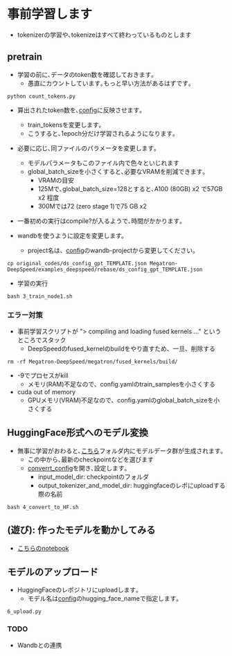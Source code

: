 # 事前学習します
- tokenizerの学習や､tokenizeはすべて終わっているものとします

## pretrain
- 学習の前に､データのtoken数を確認しておきます｡
  - 愚直にカウントしています｡もっと早い方法があるはずです｡
~~~
python count_tokens.py
~~~
- 算出されたtoken数を､[config](config.yaml)に反映させます｡
  - train_tokensを変更します｡
  - こうすると､1epoch分だけ学習されるようになります｡
- 必要に応じ､同ファイルのパラメータを変更します｡
  - モデルパラメータもこのファイル内で色々といじれます
  - global_batch_sizeを小さくすると､必要なVRAMを削減できます｡
    - VRAMの目安
    - 125Mで､global_batch_size=128とすると､A100 (80GB) x2 で57GB x2 程度
    - 300Mでは72 (zero stage 1)で75 GB x2 
- 一番初めの実行はcompile?が入るようで､時間がかかります｡

- wandbを使うように設定を変更します。
  - project名は、[config](./original_codes/ds_config_gpt_TEMPLATE.json)のwandb-projectから変更してください。
~~~
cp original_codes/ds_config_gpt_TEMPLATE.json Megatron-DeepSpeed/examples_deepspeed/rebase/ds_config_gpt_TEMPLATE.json
~~~

- 学習の実行
~~~
bash 3_train_node1.sh
~~~


### エラー対策
- 事前学習スクリプトが "> compiling and loading fused kernels ..." というところでスタック
  - DeepSpeedのfused_kernelのbuildをやり直すため、一旦、削除する
~~~
rm -rf Megatron-DeepSpeed/megatron/fused_kernels/build/
~~~
- -9でプロセスがkill
  - メモリ(RAM)不足なので、config.yamlのtrain_samplesを小さくする
- cuda out of memory
  - GPUメモリ(VRAM)不足なので、config.yamlのglobal_batch_sizeを小さくする  

## HuggingFace形式へのモデル変換
- 無事に学習がおわると､[こちら](../../models/pretrain/gpt/checkpoint/)フォルダ内にモデルデータ群が生成されます｡
  - この中から､最新のcheckpointなどを選びます
  - [converrt_config](./convert_config.yaml)を開き､設定します｡
    - input_model_dir: checkpointのフォルダ
    - output_tokenizer_and_model_dir: huggingfaceのレポにuploadする際の名前
~~~
bash 4_convert_to_HF.sh
~~~

## (遊び): 作ったモデルを動かしてみる
- [こちらのnotebook](./5_play_with_model.ipynb)

## モデルのアップロード
- HuggingFaceのレポジトリにuploadします｡
  - モデル名は[config](./convert_config.yaml)のhugging_face_nameで指定します｡
~~~
6_upload.py
~~~

### TODO
- Wandbとの連携
